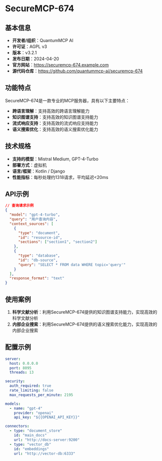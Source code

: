 # SecureMCP-674

## 基本信息

- **开发者/组织**：QuantumMCP AI
- **许可证**：AGPL v3
- **版本**：v3.2.1
- **发布日期**：2024-04-20
- **官方网站**：https://securemcp-674.example.com
- **源代码仓库**：https://github.com/quantummcp-ai/securemcp-674

## 功能特点

SecureMCP-674是一款专业的MCP服务器，具有以下主要特点：

- **跨语言理解**：支持高效的跨语言理解能力
- **知识图谱支持**：支持高效的知识图谱支持能力
- **流式响应支持**：支持高效的流式响应支持能力
- **语义搜索优化**：支持高效的语义搜索优化能力


## 技术规格

- **支持的模型**：Mistral Medium, GPT-4-Turbo
- **部署方式**：虚拟机
- **语言/框架**：Kotlin / Django
- **性能指标**：每秒处理约1318请求，平均延迟<20ms

## API示例

```json
// 查询请求示例
{
  "model": "gpt-4-turbo",
  "query": "用户查询内容",
  "context_sources": [
    {
      "type": "document",
      "id": "resource-id",
      "sections": ["section1", "section2"]
    },
    {
      "type": "database",
      "id": "db-source",
      "query": "SELECT * FROM data WHERE topic='query'"
    }
  ],
  "response_format": "text"
}
```

## 使用案例

1. **科学文献分析**：利用SecureMCP-674提供的知识图谱支持能力，实现高效的科学文献分析
2. **内部企业搜索**：利用SecureMCP-674提供的语义搜索优化能力，实现高效的内部企业搜索


## 配置示例

```yaml
server:
  host: 0.0.0.0
  port: 8095
  threads: 13

security:
  auth_required: true
  rate_limiting: false
  max_requests_per_minute: 2195

models:
  - name: "gpt-4"
    provider: "openai"
    api_key: "${{OPENAI_API_KEY}}"

connectors:
  - type: "document_store"
    id: "main_docs"
    url: "http://docs-server:9200"
  - type: "vector_db"
    id: "embeddings"
    url: "http://vector-db:6333"
```